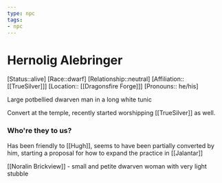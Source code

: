 ```yaml
---
type: npc
tags: 
- npc
---
```


# Hernolig Alebringer
[Status::alive]
[Race::dwarf]
[Relationship::neutral]
[Affiliation:: [[TrueSilver]]]
[Location:: [[Dragonsfire Forge]]]
[Pronouns:: he/his]

Large potbellied dwarven man in a long white tunic

Convert at the temple, recently started worshipping [[TrueSilver]] as well.

### Who're they to us? 
Has been friendly to [[Hugh]], seems to have been partially converted by him, starting a proposal for how to expand the practice in [[Jalantar]]

[[Noralin Brickview]] - small and petite dwarven woman with very light stubble
